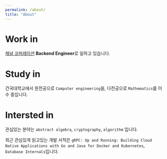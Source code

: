```yaml
---
permalink: /about/
title: "About"
---
```


# Work in

[채널 코퍼레이션](https://channel.io/ko/team) <b>Backend Engineer</b>로 일하고 있습니다.

# Study in

건국대학교에서 원전공으로 `Computer engineering`을, 다전공으로 `Mathematics`를 이수 중입니다.

# Intersted in

관심있는 분야는 `abstract algebra`, `cryptography`, `algorithm` 입니다.

최근 관심있게 읽고있는 개발 서적은 `gRPC: Up and Running: Building Cloud Native Applications with Go and Java for Docker and Kubernetes`, `Database Internals`입니다.
